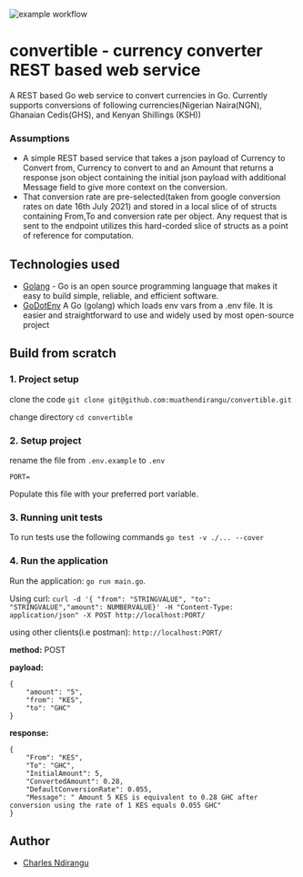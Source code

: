 ![example workflow](https://github.com/muathendirangu/convertible/actions/workflows/go.yml/badge.svg)

# convertible - currency converter REST based web service
A REST based Go web service to convert currencies in Go. Currently supports conversions of following currencies(Nigerian Naira(NGN), Ghanaian Cedis(GHS), and Kenyan Shillings (KSH))

### Assumptions
- A simple REST based service that takes a json payload of Currency to Convert from, Currency to convert to and an Amount that returns a response json object containing the initial json payload with additional Message field to give more context on the conversion.
- That conversion rate are pre-selected(taken from google conversion rates on date 16th July 2021) and stored in a local slice of of structs containing From,To and conversion rate per object. Any request that is sent to the endpoint utilizes this hard-corded slice of structs as a point of reference for computation.

## Technologies used
  - [Golang](https://golang.org/) - Go is an open source programming language that makes it easy to build simple, reliable, and efficient software.
  - [GoDotEnv](https://pkg.go.dev/github.com/joho/godotenv) A Go (golang)  which loads env vars from a .env file. It is easier and straightforward to use and widely used by most open-source project


## Build from scratch

### 1. Project setup
clone the code
`git clone git@github.com:muathendirangu/convertible.git`

change directory
`cd convertible`

### 2. Setup project
 
rename the file from `.env.example` to `.env` 
```
PORT=
```
Populate this file with your preferred port variable.


### 3. Running unit tests

To run tests use the following commands
`go test -v ./... --cover`

### 4. Run the application

Run the application: `go run main.go`.

Using curl:
`curl -d '{ "from": "STRINGVALUE", "to": "STRINGVALUE","amount": NUMBERVALUE}' -H "Content-Type: application/json" -X POST http://localhost:PORT/`

using other clients(i.e postman):
`http://localhost:PORT/`

**method:** POST

**payload:**

```
{
    "amount": "5",
    "from": "KES",
    "to": "GHC"
}
```
**response:**
```
{
    "From": "KES",
    "To": "GHC",
    "InitialAmount": 5,
    "ConvertedAmount": 0.28,
    "DefaultConversionRate": 0.055,
    "Message": " Amount 5 KES is equivalent to 0.28 GHC after conversion using the rate of 1 KES equals 0.055 GHC"
}
```


## Author

- [Charles Ndirangu](https://twitter.com/muathendirangu)

